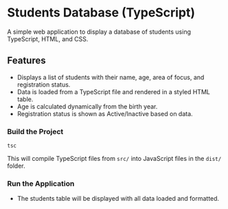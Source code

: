 # Students Database (TypeScript)

A simple web application to display a database of students using TypeScript, HTML, and CSS.

## Features
- Displays a list of students with their name, age, area of focus, and registration status.
- Data is loaded from a TypeScript file and rendered in a styled HTML table.
- Age is calculated dynamically from the birth year.
- Registration status is shown as Active/Inactive based on data.

### Build the Project
```
tsc
```
This will compile TypeScript files from `src/` into JavaScript files in the `dist/` folder.

### Run the Application
- The students table will be displayed with all data loaded and formatted.
